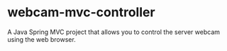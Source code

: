 # webcam-mvc-controller
A Java Spring MVC project that allows you to control the server webcam using the web browser.



